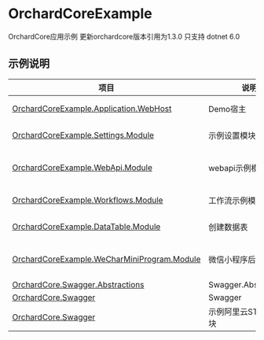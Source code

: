 # OrchardCoreExample

OrchardCore应用示例 更新orchardcore版本引用为1.3.0 只支持 dotnet 6.0

## 示例说明

| 项目 | 说明 |  功能说明
|--------|--------|----|
|[OrchardCoreExample.Application.WebHost](src/Applications/OrchardCoreExample.Application.WebHost)						|Demo宿主|  主项目,设置了降低密码难度
|[OrchardCoreExample.Settings.Module](src/Modules/OrchardCoreExample.Settings.Module)		|示例设置模块| 包含权限,导航,设置功能演示
|[OrchardCoreExample.WebApi.Module](src/Modules/OrchardCoreExample.WebApi.Module)		|webapi示例模块|包含权限,webapi配合openid授权验证,Swagger实现
|[OrchardCoreExample.Workflows.Module](src/Modules/OrchardCoreExample.Workflows.Module)		|工作流示例模块|包含工作流事件,任务,通过api触发
|[OrchardCoreExample.DataTable.Module](src/Modules/OrchardCoreExample.DataTable.Module)		|创建数据表|包含自定义表的创建,以及数据管理
|[OrchardCoreExample.WeCharMiniProgram.Module](src/Modules/OrchardCoreExample.WeCharMiniProgram.Module)		|微信小程序后端实现|包含用户信息授权,解密手机号等,加入了OpenId权限
|[OrchardCore.Swagger.Abstractions](src/Modules/OrchardCore.Swagger.Abstractions)		|Swagger.Abstractions|Swagger.Abstractions
|[OrchardCore.Swagger](src/Modules/OrchardCore.Swagger)		|Swagger|Swagger
|[OrchardCore.Swagger](src/Modules/OrchardCoreExample.AliYunSecurityTokenService.Module)		|示例阿里云STS授权模块|示例阿里云STS授权

